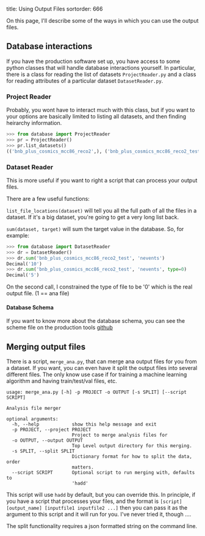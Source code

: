 title: Using Output Files
sortorder: 666

On this page, I'll describe some of the ways in which you can use the output files.

## Database interactions

If you have the production software set up, you have access to some python classes that will handle database interactions yourself.  In particular, there is a class for reading the list of datasets `ProjectReader.py` and a class for reading attributes of a particular dataset `DatasetReader.py`.

### Project Reader

Probably, you wont have to interact much with this class, but if you want to your options are basically limited to listing all datasets, and then finding heirarchy information.
```python
>>> from database import ProjectReader
>>> pr = ProjectReader()
>>> pr.list_datasets()
(('bnb_plus_cosmics_mcc86_reco2',), ('bnb_plus_cosmics_mcc86_reco2_test',), ('sbnd_dl_cosmics_larcv',), ('sbnd_dl_cosmics_larsoft',), ('sbnd_dl_NC_cosmics_larcv',), ('sbnd_dl_NC_cosmics_larsoft',), ('sbnd_dl_NC_larcv',), ('sbnd_dl_NC_larsoft',), ('sbnd_dl_nueCC_cosmics_larcv',), ('sbnd_dl_nueCC_cosmics_larsoft',), ('sbnd_dl_nueCC_larcv',), ('sbnd_dl_nueCC_larsoft',), ('sbnd_dl_numuCC_cosmics_larcv',), ('sbnd_dl_numuCC_cosmics_larsoft',), ('sbnd_dl_numuCC_larcv',), ('sbnd_dl_numuCC_larsoft',))

```

### Dataset Reader

This is more useful if you want to right a script that can process your output files.

There are a few useful functions:

`list_file_locations(dataset)` will tell you all the full path of all the files in a dataset.  If it's a big dataset, you're going to get a very long list back.

`sum(dataset, target)` will sum the target value in the database.  So, for example:

```python
>>> from database import DatasetReader
>>> dr = DatasetReader()
>>> dr.sum('bnb_plus_cosmics_mcc86_reco2_test', 'nevents')
Decimal('10')
>>> dr.sum('bnb_plus_cosmics_mcc86_reco2_test', 'nevents', type=0)
Decimal('5')
```

On the second call, I constrained the type of file to be '0' which is the real output file.  (1 == ana file)

#### Database Schema

If you want to know more about the database schema, you can see the scheme file on the production tools [github](https://github.com/Harvard-Production/production-tools/blob/master/python/database/schema.md)

## Merging output files

There is a script, `merge_ana.py`, that can merge ana output files for you from a dataset.  If you want, you can even have it split the output files into several different files.  The only know use case if for training a machine learning algorithm and having train/test/val files, etc.

```shell
usage: merge_ana.py [-h] -p PROJECT -o OUTPUT [-s SPLIT] [--script SCRIPT]

Analysis file merger

optional arguments:
  -h, --help            show this help message and exit
  -p PROJECT, --project PROJECT
                        Project to merge analysis files for
  -o OUTPUT, --output OUTPUT
                        Top Level output directory for this merging.
  -s SPLIT, --split SPLIT
                        Dictionary format for how to split the data, order
                        matters.
  --script SCRIPT       Optional script to run merging with, defaults to
                        'hadd'
```

This script will use `hadd` by default, but you can override this.  In principle, if you have a script that processes your files, and the format is `[script] [output_name] [inputfile1 inputfile2 ...]` then you can pass it as the argument to this script and it will run for you.  I've never tried it, though ....

The split functionality requires a json formatted string on the command line.